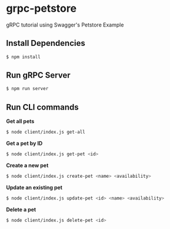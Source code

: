 # grpc-petstore
gRPC tutorial using Swagger's Petstore Example

## Install Dependencies

```bash
$ npm install
```

## Run gRPC Server

```bash
$ npm run server
```

## Run CLI commands

**Get all pets**

```bash
$ node client/index.js get-all
```

**Get a pet by ID**

```bash
$ node client/index.js get-pet <id>
```

**Create a new pet**

```bash
$ node client/index.js create-pet <name> <availability>
```

**Update an existing pet**

```bash
$ node client/index.js update-pet <id> <name> <availability>
```

**Delete a pet**

```bash
$ node client/index.js delete-pet <id>
```
